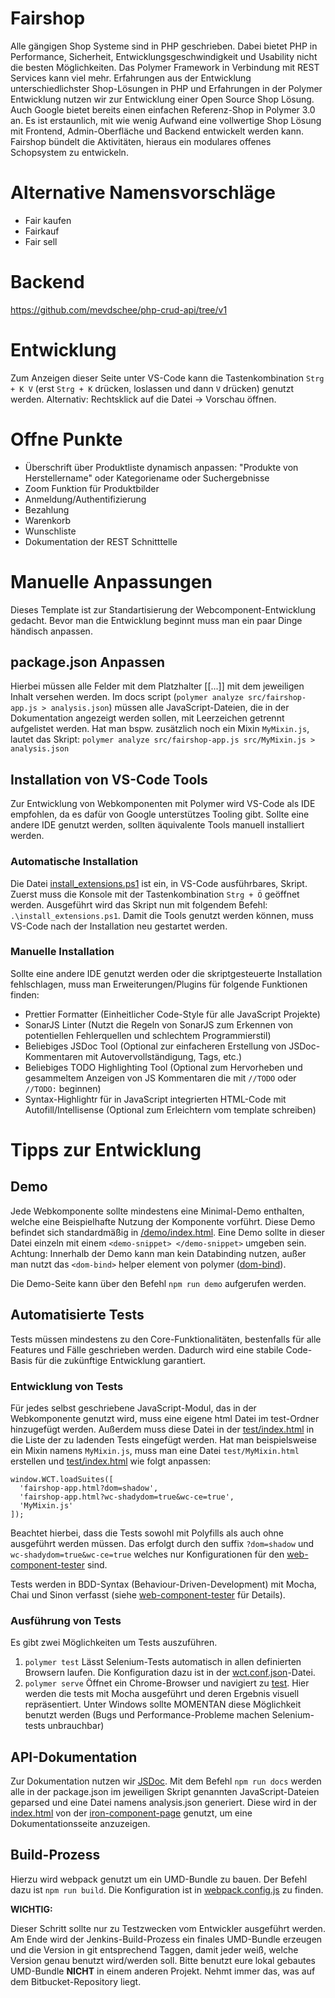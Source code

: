 # Fairshop

Alle gängigen Shop Systeme sind in PHP geschrieben. Dabei bietet PHP in Performance, Sicherheit, Entwicklungsgeschwindigkeit
und Usability nicht die besten Möglichkeiten. Das Polymer Framework in Verbindung mit REST Services kann
viel mehr. Erfahrungen aus der Entwicklung unterschiedlichster Shop-Lösungen in PHP und Erfahrungen in der Polymer
Entwicklung nutzen wir zur Entwicklung einer Open Source Shop Lösung.
Auch Google bietet bereits einen einfachen Referenz-Shop in Polymer 3.0 an. Es ist erstaunlich, mit wie wenig Aufwand eine vollwertige Shop Lösung mit Frontend, Admin-Oberfläche und Backend entwickelt werden kann. Fairshop bündelt die Aktivitäten, hieraus ein modulares offenes Schopsystem zu entwickeln.

# Alternative Namensvorschläge

- Fair kaufen
- Fairkauf
- Fair sell

# Backend

https://github.com/mevdschee/php-crud-api/tree/v1


# Entwicklung

Zum Anzeigen dieser Seite unter VS-Code kann die Tastenkombination `Strg + K V` (erst `Strg + K` drücken, loslassen und dann `V` drücken) genutzt werden.
Alternativ: Rechtsklick auf die Datei -> Vorschau öffnen.

# Offne Punkte

- Überschrift über Produktliste dynamisch anpassen: "Produkte von Herstellername" oder Kategoriename oder Suchergebnisse
- Zoom Funktion für Produktbilder
- Anmeldung/Authentifizierung
- Bezahlung
- Warenkorb
- Wunschliste
- Dokumentation der REST Schnitttelle

# Manuelle Anpassungen

Dieses Template ist zur Standartisierung der Webcomponent-Entwicklung gedacht. Bevor man die Entwicklung beginnt muss man ein paar Dinge händisch anpassen.

## package.json Anpassen

Hierbei müssen alle Felder mit dem Platzhalter [[...]] mit dem jeweiligen Inhalt versehen werden.
Im docs script (`polymer analyze src/fairshop-app.js > analysis.json`) müssen alle JavaScript-Dateien, die in der Dokumentation angezeigt werden sollen, mit Leerzeichen getrennt aufgelistet werden. Hat man bspw. zusätzlich noch ein Mixin `MyMixin.js`, lautet das Skript: `polymer analyze src/fairshop-app.js src/MyMixin.js > analysis.json`

## Installation von VS-Code Tools

Zur Entwicklung von Webkomponenten mit Polymer wird VS-Code als IDE empfohlen, da es dafür von Google unterstützes Tooling gibt.
Sollte eine andere IDE genutzt werden, sollten äquivalente Tools manuell installiert werden.

### Automatische Installation

Die Datei [install_extensions.ps1](./install_extensions.ps1) ist ein, in VS-Code ausführbares, Skript. Zuerst muss die Konsole mit der Tastenkombination `Strg + Ö` geöffnet werden.
Ausgeführt wird das Skript nun mit folgendem Befehl: `.\install_extensions.ps1`. Damit die Tools genutzt werden können, muss VS-Code nach der Installation neu gestartet werden.

### Manuelle Installation

Sollte eine andere IDE genutzt werden oder die skriptgesteuerte Installation fehlschlagen, muss man Erweiterungen/Plugins für folgende Funktionen finden:

* Prettier Formatter (Einheitlicher Code-Style für alle JavaScript Projekte)
* SonarJS Linter (Nutzt die Regeln von SonarJS zum Erkennen von potentiellen Fehlerquellen und schlechtem Programmierstil)
* Beliebiges JSDoc Tool (Optional zur einfacheren Erstellung von JSDoc-Kommentaren mit Autovervollständigung, Tags, etc.)
* Beliebiges TODO Highlighting Tool (Optional zum Hervorheben und gesammeltem Anzeigen von JS Kommentaren die mit `//TODO` oder `//TODO:` beginnen)
* Syntax-Highlightr für in JavaScript integrierten HTML-Code mit Autofill/Intellisense (Optional zum Erleichtern vom template schreiben)

# Tipps zur Entwicklung

## Demo

Jede Webkomponente sollte mindestens eine Minimal-Demo enthalten, welche eine Beispielhafte Nutzung der Komponente vorführt.
Diese Demo befindet sich standardmäßig in [/demo/index.html](.\demo\index.html). Eine Demo sollte in dieser Datei einzeln mit einem `<demo-snippet> </demo-snippet>` umgeben sein.
Achtung: Innerhalb der Demo kann man kein Databinding nutzen, außer man nutzt das `<dom-bind>` helper element von polymer ([dom-bind](https://www.polymer-project.org/2.0/docs/devguide/templates#dom-bind)).

Die Demo-Seite kann über den Befehl `npm run demo` aufgerufen werden.

## Automatisierte Tests

Tests müssen mindestens zu den Core-Funktionalitäten, bestenfalls für alle Features und Fälle geschrieben werden. Dadurch wird eine stabile Code-Basis für die zukünftige Entwicklung garantiert.

### Entwicklung von Tests

Für jedes selbst geschriebene JavaScript-Modul, das in der Webkomponente genutzt wird, muss eine eigene html Datei im test-Ordner hinzugefügt werden. Außerdem muss diese Datei in der [test/index.html](.\test\index.html) in die Liste der zu ladenden Tests eingefügt werden.
Hat man beispielsweise ein Mixin namens `MyMixin.js`, muss man eine Datei `test/MyMixin.html` erstellen und [test/index.html](.\test\index.html) wie folgt anpassen:

```
window.WCT.loadSuites([
  'fairshop-app.html?dom=shadow',
  'fairshop-app.html?wc-shadydom=true&wc-ce=true',
  'MyMixin.js'
]);
```

Beachtet hierbei, dass die Tests sowohl mit Polyfills als auch ohne ausgeführt werden müssen. Das erfolgt durch den suffix `?dom=shadow` und `wc-shadydom=true&wc-ce=true` welches nur Konfigurationen für den [web-component-tester](https://github.com/Polymer/web-component-tester) sind.

Tests werden in BDD-Syntax (Behaviour-Driven-Development) mit Mocha, Chai und Sinon verfasst (siehe [web-component-tester](https://github.com/Polymer/web-component-tester) für Details).

### Ausführung von Tests

Es gibt zwei Möglichkeiten um Tests auszuführen.

1.  `polymer test`
    Lässt Selenium-Tests automatisch in allen definierten Browsern laufen. Die Konfiguration dazu ist in der [wct.conf.json](.\wct.conf.json)-Datei.
2.  `polymer serve`
    Öffnet ein Chrome-Browser und navigiert zu [test](.\test\index.html). Hier werden die tests mit Mocha ausgeführt und deren Ergebnis visuell repräsentiert. Unter Windows sollte MOMENTAN diese Möglichkeit benutzt werden (Bugs und Performance-Probleme machen Selenium-tests unbrauchbar)

## API-Dokumentation

Zur Dokumentation nutzen wir [JSDoc](http://usejsdoc.org/). Mit dem Befehl `npm run docs` werden alle in der package.json im jeweiligen Skript genannten JavaScript-Dateien geparsed und eine Datei namens analysis.json generiert. Diese wird in der [index.html](.\index.html) von der [iron-component-page](https://github.com/PolymerElements/iron-component-page) genutzt, um eine Dokumentationsseite anzuzeigen.


## Build-Prozess

Hierzu wird webpack genutzt um ein UMD-Bundle zu bauen. Der Befehl dazu ist `npm run build`. Die Konfiguration ist in [webpack.config.js](.\webpack.config.js) zu finden.

**WICHTIG:**

Dieser Schritt sollte nur zu Testzwecken vom Entwickler ausgeführt werden. Am Ende wird der Jenkins-Build-Prozess ein finales UMD-Bundle erzeugen und die Version in git entsprechend Taggen, damit jeder weiß, welche Version genau benutzt wird/werden soll.
Bitte benutzt eure lokal gebautes UMD-Bundle **NICHT** in einem anderen Projekt. Nehmt immer das, was auf dem Bitbucket-Repository liegt.
